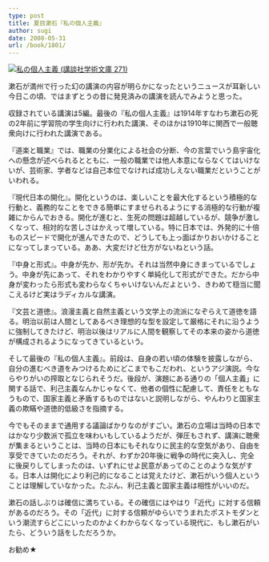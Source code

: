 ```yaml
---
type: post
title: 夏目漱石『私の個人主義』
author: sugi
date: 2008-05-31
url: /book/1801/
---
```

<a href="http://www.amazon.co.jp/exec/obidos/ASIN/4061582712/chezsugi-22/ref=nosim/" name="amazletlink" target="_blank"><img src="http://ecx.images-amazon.com/images/I/215ZA4ECJ1L.SL160.jpg" alt="私の個人主義 (講談社学術文庫 271)" class="alignleft"/></a>

漱石が満州で行った幻の講演の内容が明らかになったというニュースが耳新しい今日この頃、ではまずとうの昔に発見済みの講演を読んでみようと思った。

収録されている講演は5編。最後の『私の個人主義』は1914年すなわち漱石の死の2年前に学習院の学生向けに行われた講演、そのほかは1910年に関西で一般聴衆向けに行われた講演である。

『道楽と職業』では、職業の分業化による社会の分断、今の言葉でいう島宇宙化への懸念が述べられるとともに、一般の職業では他人本意にならなくてはいけないが、芸術家、学者などは自己本位でなければ成功しえない職業だということがいわれる。

『現代日本の開化』。開化というのは、楽しいことを最大化するという積極的な行動と、義務的なことをできる簡単にすませられるようにする消極的な行動が複雑にからんでおきる。開化が進むと、生死の問題は超越しているが、競争が激しくなって、相対的な苦しさはかえって増している。特に日本では、外発的に十倍ものスピードで開化が進んできたので、どうしても上っ面ばかりおいかけることになってしまっている。ああ、大変だけど仕方がないねという話。

『中身と形式』。中身が先か、形が先か。それは当然中身にきまっているでしょう。中身が先にあって、それをわかりやすく単純化して形式ができた。だから中身が変わったら形式も変わらなくちゃいけないんだよという、きわめて穏当に聞こえるけど実はラディカルな講演。

『文芸と道徳』。浪漫主義と自然主義という文学上の流派になぞらえて道徳を語る。明治以前は人間としてあるべき理想的な型を設定して厳格にそれに沿うように強制してきたけど、明治以後はリアルに人間を観察してその本来の姿から道徳が構成されるようになってきているという。

そして最後の『私の個人主義』。前段は、自身の若い頃の体験を披露しながら、自分の進むべき道をみつけるためにどこまでもこだわれ、というアジ演説。今ならやりがいの搾取となじられそうだ。後段が、演題にある通りの「個人主義」に関する話で、利己主義なんかじゃなくて、他者の個性に配慮して、責任をともなうもので、国家主義と矛盾するものではないと説明しながら、やんわりと国家主義の欺瞞や道徳的低級さを指摘する。

今でもそのままで通用する議論ばかりなのがすごい。漱石の立場は当時の日本ではかなり少数派で孤立を味わいもしているようだが、弾圧もされず、講演に聴衆が集まるということは、当時の日本にもそれなりに民主的な空気があり、自由を享受できていたのだろう。それが、わずか20年後に戦争の時代に突入し、完全に後戻りしてしまったのは、いずれにせよ民意があってのことのような気がする。日本人は開化により利己的になることは覚えたけど、漱石がいう個人ということは理解していなかった。たぶん、利己主義と国家主義は相性がいいのだ。

漱石の話しぶりは確信に満ちている。その確信にはやはり「近代」に対する信頼があるのだろう。その「近代」に対する信頼がゆらいでうまれたポストモダンという潮流すらどこにいったのかよくわからなくなっている現代に、もし漱石がいたら、どういう話をしただろうか。

お勧め★
